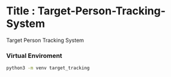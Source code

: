# Title : Target-Person-Tracking-System
Target Person Tracking System
### Virtual Enviroment
```sh
python3 -m venv target_tracking
```
